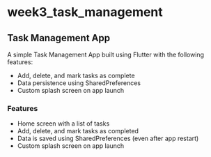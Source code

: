 # week3_task_management
## Task Management App
A simple Task Management App built using Flutter with the following features:

* Add, delete, and mark tasks as complete
* Data persistence using SharedPreferences
* Custom splash screen on app launch

### Features
* Home screen with a list of tasks
* Add, delete, and mark tasks as completed
* Data is saved using SharedPreferences (even after app restart)
* Custom splash screen on app launch
